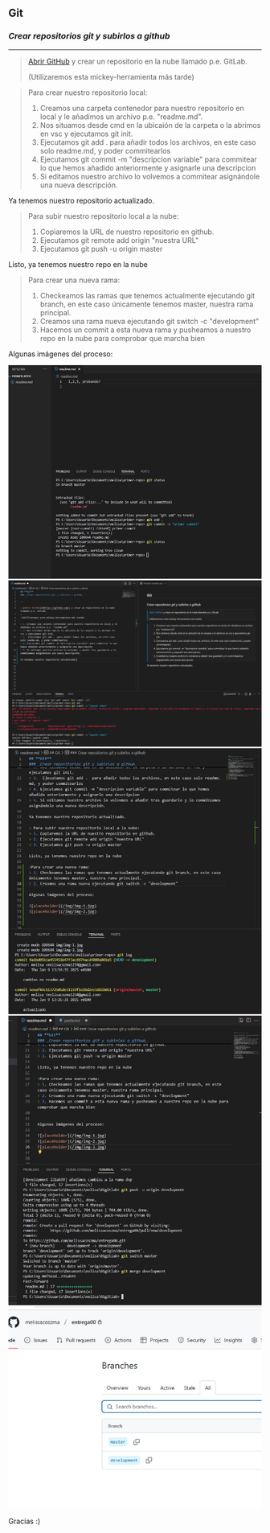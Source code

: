 ## **Git**
### _Crear repositorios git y subirlos a github_

---

> [Abrir GitHub](hhttps://github.com/) y crear un repositorio en la nube llamado p.e. GitLab. 
>
>(Utilizaremos esta mickey-herramienta más tarde)

>Para crear nuestro repositorio local:
> 1. Creamos una carpeta contenedor para nuestro repositorio en local y le añadimos un archivo p.e. "readme.md".
> 2. Nos situamos desde cmd en la ubicaión de la carpeta o la abrimos en vsc y ejecutamos git init.
> 3.  Ejecutamos git add .  para añadir todos los archivos, en este caso solo readme.md, y poder commitearlos
> 4. Ejecutamos git commit -m "descripcion variable" para commitear lo que hemos añadido anteriormente y asignarle una descripcion
> 5. Si editamos nuestro archivo lo volvemos a commitear asignándole una nueva descripción.

Ya tenemos nuestro repositorio actualizado.

> Para subir nuestro repositorio local a la nube:
> 1. Copiaremos la URL de nuestro repositorio en github.
> 2. Ejecutamos git remote add origin "nuestra URL"
> 3. Ejecutamos git push -u origin master 

Listo, ya tenemos nuestro repo en la nube

>Para crear una nueva rama: 
> 1. Checkeamos las ramas que tenemos actualmente ejecutando git branch, en este caso únicamente tenemos master, nuestra rama principal.
> 2. Creamos una rama nueva ejecutando git switch -c "development"
> 3. Hacemos un commit a esta nueva rama y pusheamos a nuestro repo en la nube para comprobar que marcha bien 


Algunas imágenes del proceso: 

![placeholder](/img/img-1.jpg)
![placeholder](/img/img-2.jpg)
![placeholder](/img/img-3.jpg)
![placeholder](/img/img-4.jpg)
![placeholder](/img/img-5.jpg)


Gracias :)
